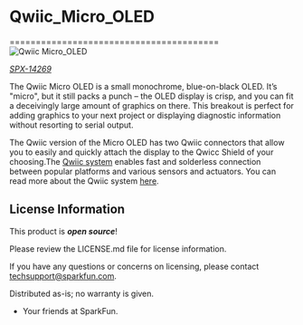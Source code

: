 # Qwiic_Micro_OLED
========================================
![Qwiic Micro_OLED](https://cdn.sparkfun.com/assets/parts/1/2/2/2/4/Qwiic_Micro_OLED_04.jpg)

[*SPX-14269*](https://www.sparkfun.com/products/14269)

The Qwiic Micro OLED is a small monochrome, blue-on-black OLED. It’s "micro", but it still packs a punch – the OLED display is crisp, and you can fit a deceivingly large amount of graphics on there. This breakout is perfect for adding graphics to your next project or displaying diagnostic information without resorting to serial output.

The Qwiic version of the Micro OLED has two Qwiic connectors that allow you to easily and quickly attach the display to the Qwicc Shield of your choosing.The [Qwiic system](http://www.sparkfun.com/qwiic) enables fast and solderless connection between popular platforms and various sensors and actuators. You can read more about the Qwiic system [here](http://www.sparkfun.com/qwiic). 

License Information
-------------------

This product is _**open source**_!

Please review the LICENSE.md file for license information.

If you have any questions or concerns on licensing, please contact techsupport@sparkfun.com.

Distributed as-is; no warranty is given.

- Your friends at SparkFun.

_<COLLABORATION CREDIT>_
